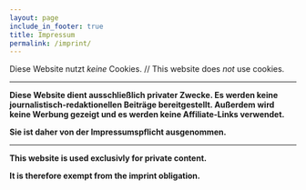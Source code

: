 ```yaml
---
layout: page
include_in_footer: true
title: Impressum
permalink: /imprint/
---
```


Diese Website nutzt _keine_ Cookies. // This website does _not_ use cookies.

---

__Diese Website dient ausschließlich privater Zwecke. Es werden keine journalistisch-redaktionellen Beiträge bereitgestellt. Außerdem wird keine Werbung gezeigt und es werden keine Affiliate-Links verwendet.__

__Sie ist daher von der Impressumspflicht ausgenommen.__

---


__This website is used exclusivly for private content.__

__It is therefore exempt from the imprint obligation.__
